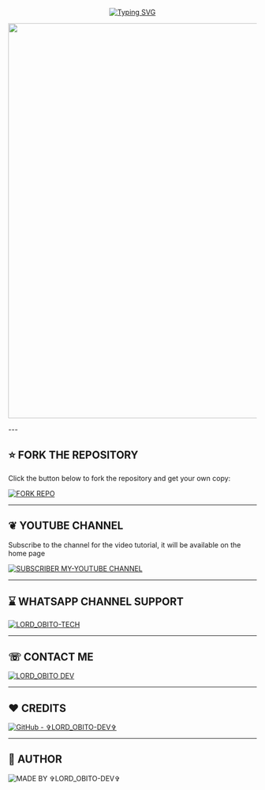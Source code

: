 <p align="center">
  <a href="https://git.io/typing-svg">
    <img src="https://readme-typing-svg.demolab.com?font=Black+Ops+One&size=80&pause=1000&color=8A2BE2&center=true&vCenter=true&width=1000&height=200&lines=LORD_OBITO+XMD+V2;VERSION+2.0.0;BY+LORD+OBITO+TECH" alt="Typing SVG" />
  </a>
</p>

<p align="center">
  <img src="https://files.catbox.moe/d7fqrl.jpg" width="800"/>
</p>
---

## ⭐ FORK THE REPOSITORY

Click the button below to fork the repository and get your own copy:

[![FORK REPO](https://img.shields.io/badge/FORK%20REPO-Click%20Here-007ACC?style=for-the-badge&logo=github)](https://github.com/LORD-OBITO-DEV/LORD_OBITO-XMD-V2/fork)

---

## ❦︎ YOUTUBE CHANNEL

Subscribe to the channel for the video tutorial, it will be available on the home page 

[![SUBSCRIBER MY-YOUTUBE CHANNEL](https://img.shields.io/badge/SUBSCRIB%20TO%20MY-YOUTUBE%20CHANNEL-FF0000?style=for-the-badge&logo=youtube)](https://youtube.com/@lord_obito_tech?si=v90gMETYN5x1CdUL)

---

## ⌛ WHATSAPP CHANNEL SUPPORT 

[![LORD_OBITO-TECH](https://img.shields.io/badge/JOIN%20MY-WHATSAPP%20CHANNEL-25D366?style=for-the-badge&logo=whatsapp)](https://whatsapp.com/channel/0029Vb65HSyHwXbEQbQjQV26)

---

## ☏︎ CONTACT ME 

[![LORD_OBITO DEV](https://img.shields.io/badge/CONTACT%20ME-WHATSAPP%20NUMBER-25D366?style=for-the-badge&logo=whatsapp)]([https://Wa.me/2250712668494](https://wa.me/2250712668494?text=HI👋))

---

## ❤️ CREDITS
[![GitHub - ✞︎LORD_OBITO-DEV✞︎](https://img.shields.io/badge/GitHub-✞︎LORD--OBITO--DEV✞︎-181717?style=for-the-badge&logo=github)](https://github.com/LORD-OBITO-DEV)

---
## 👑 AUTHOR

![MADE BY ✞︎LORD_OBITO-DEV✞︎](https://img.shields.io/badge/MADE%20BY-✞︎LORD_OBITO%20DEV✞︎-blueviolet?style=for-the-badge&logo=markdown)
